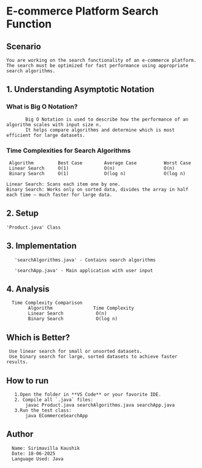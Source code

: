 # E-commerce Platform Search Function

## Scenario
    You are working on the search functionality of an e-commerce platform. 
    The search must be optimized for fast performance using appropriate search algorithms.

## 1. Understanding Asymptotic Notation
  ### What is Big O Notation?
           Big O Notation is used to describe how the performance of an algorithm scales with input size n. 
           It helps compare algorithms and determine which is most efficient for large datasets.

  ### Time Complexities for Search Algorithms
     Algorithm	       Best Case	    Average Case	      Worst Case
     Linear Search	   O(1)	            O(n)	              O(n)
     Binary Search	   O(1)	            O(log n)	          O(log n)

    Linear Search: Scans each item one by one.
    Binary Search: Works only on sorted data, divides the array in half each time — much faster for large data.

## 2. Setup
    'Product.java' Class
## 3. Implementation
       'searchAlgorithms.java' - Contains search algorithms
       
       'searchApp.java' - Main application with user input

## 4. Analysis
      Time Complexity Comparison
            Algorithm	            Time Complexity
            Linear Search	         O(n)
            Binary Search	         O(log n)

 ## Which is Better?
     Use linear search for small or unsorted datasets.
     Use binary search for large, sorted datasets to achieve faster results.

## How to run
       1.Open the folder in **VS Code** or your favorite IDE.
       2. Compile all `.java` files:
           javac Product.java searchAlgorithms.java searchApp.java
       3.Run the test class:
           java ECommerceSearchApp

 ##  Author
      Name: Sirimavilla Kaushik
      Date: 18-06-2025
      Language Used: Java
